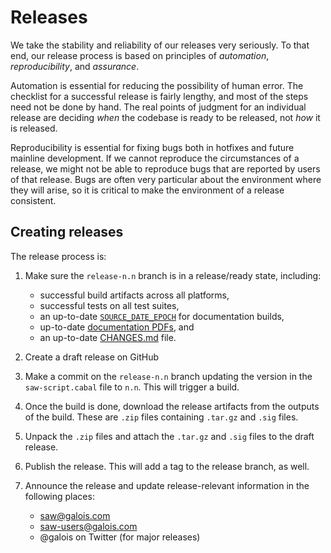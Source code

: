 # Releases

We take the stability and reliability of our releases very seriously. To
that end, our release process is based on principles of _automation_,
_reproducibility_, and _assurance_.

Automation is essential for reducing the possibility of human error. The
checklist for a successful release is fairly lengthy, and most of the
steps need not be done by hand. The real points of judgment for an
individual release are deciding _when_ the codebase is ready to be
released, not _how_ it is released.

Reproducibility is essential for fixing bugs both in hotfixes and future
mainline development. If we cannot reproduce the circumstances of a
release, we might not be able to reproduce bugs that are reported by
users of that release. Bugs are often very particular about the
environment where they will arise, so it is critical to make the
environment of a release consistent.

## Creating releases

The release process is:

1. Make sure the `release-n.n` branch is in a release/ready state, including:

   - successful build artifacts across all platforms,
   - successful tests on all test suites,
   - an up-to-date [`SOURCE_DATE_EPOCH`](../.env) for documentation builds,
   - up-to-date [documentation PDFs](../pdfs), and
   - an up-to-date [CHANGES.md](../../CHANGES.md) file.

2. Create a draft release on GitHub
3. Make a commit on the `release-n.n` branch updating the version in the
   `saw-script.cabal` file to `n.n`. This will trigger a build.
4. Once the build is done, download the release artifacts from the
   outputs of the build. These are `.zip` files containing `.tar.gz` and
   `.sig` files.
5. Unpack the `.zip` files and attach the `.tar.gz` and `.sig` files to
   the draft release.
6. Publish the release. This will add a tag to the release branch, as
   well.
7. Announce the release and update release-relevant information in the following places:

   - <saw@galois.com>
   - <saw-users@galois.com>
   - @galois on Twitter (for major releases)
